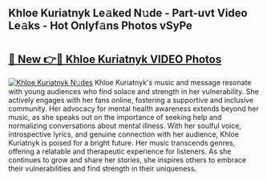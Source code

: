 ## Khloe Kuriatnyk Le𝚊ked N𝚞de - Part-uvt Video Le𝚊ks - Hot Onlyf𝚊ns Photos vSyPe

# <h2><a href="http://ab45469.deff.icu/?id=Khloe+Kuriatnyk">🔗 New 👉🔴 Khloe Kuriatnyk VIDEO Photos</a></h2>

[![Khloe Kuriatnyk N𝚞des](https://i.imgur.com/rIISA9y.gif)](http://ab45469.deff.icu/?id=Khloe+Kuriatnyk)
Khloe Kuriatnyk's music and message resonate with young audiences who find solace and strength in her vulnerability. She actively engages with her fans online, fostering a supportive and inclusive community. Her advocacy for mental health awareness extends beyond her music, as she speaks out on the importance of seeking help and normalizing conversations about mental illness. With her soulful voice, introspective lyrics, and genuine connection with her audience, Khloe Kuriatnyk is poised for a bright future. Her music transcends genres, offering a relatable and therapeutic experience for listeners. As she continues to grow and share her stories, she inspires others to embrace their vulnerabilities and find strength in their uniqueness.
